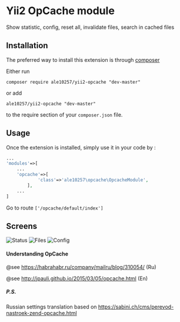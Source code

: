 Yii2 OpCache module
===================
 Show statistic, config, reset all, invalidate files, search in cached files

Installation
------------

The preferred way to install this extension is through [composer](http://getcomposer.org/download/)

Either run

```
composer require ale10257/yii2-opcache "dev-master"
```

or add

```
ale10257/yii2-opcache "dev-master"
```

to the require section of your `composer.json` file.


Usage
-----

Once the extension is installed, simply use it in your code by  :
```php
...
'modules'=>[
    ...
    'opcache'=>[
            'class'=>'ale10257\opcache\OpcacheModule',
        ],
    ...    
]

```
Go to route ```['/opcache/default/index']```


Screens
-------
![Status](http://dl4.joxi.net/drive/2017/04/05/0008/3019/551883/83/a70744c562.jpg)
![Files](http://dl4.joxi.net/drive/2017/04/05/0008/3019/551883/83/070fedc0b3.jpg)
![Config](http://dl4.joxi.net/drive/2017/04/05/0008/3019/551883/83/c3769678c7.jpg)

#### Understanding OpCache 

@see https://habrahabr.ru/company/mailru/blog/310054/ (Ru) 

@see http://jpauli.github.io/2015/03/05/opcache.html (En)


#####  P.S.
Russian settings translation based on 
https://sabini.ch/cms/perevod-nastroek-zend-opcache.html